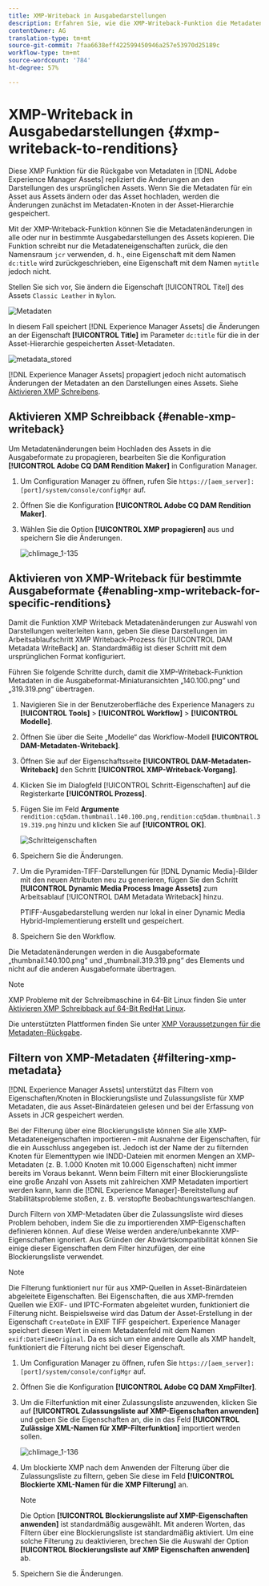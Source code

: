 ```yaml
---
title: XMP-Writeback in Ausgabedarstellungen
description: Erfahren Sie, wie die XMP-Writeback-Funktion die Metadaten für ein Asset an alle oder spezifische Ausgabeformate des Elements propagiert.
contentOwner: AG
translation-type: tm+mt
source-git-commit: 7faa6638eff422599450946a257e53970d25189c
workflow-type: tm+mt
source-wordcount: '784'
ht-degree: 57%

---
```



# XMP-Writeback in Ausgabedarstellungen {#xmp-writeback-to-renditions}

Diese XMP Funktion für die Rückgabe von Metadaten in [!DNL Adobe Experience Manager Assets] repliziert die Änderungen an den Darstellungen des ursprünglichen Assets. Wenn Sie die Metadaten für ein Asset aus Assets ändern oder das Asset hochladen, werden die Änderungen zunächst im Metadaten-Knoten in der Asset-Hierarchie gespeichert.

Mit der XMP-Writeback-Funktion können Sie die Metadatenänderungen in alle oder nur in bestimmte Ausgabedarstellungen des Assets kopieren. Die Funktion schreibt nur die Metadateneigenschaften zurück, die den Namensraum `jcr` verwenden, d. h., eine Eigenschaft mit dem Namen `dc:title` wird zurückgeschrieben, eine Eigenschaft mit dem Namen `mytitle` jedoch nicht.

Stellen Sie sich vor, Sie ändern die Eigenschaft [!UICONTROL Titel] des Assets `Classic Leather` in `Nylon`.

![Metadaten](assets/metadata.png)

In diesem Fall speichert [!DNL Experience Manager Assets] die Änderungen an der Eigenschaft **[!UICONTROL Title]** im Parameter `dc:title` für die in der Asset-Hierarchie gespeicherten Asset-Metadaten.

![metadata_stored](assets/metadata_stored.png)

[!DNL Experience Manager Assets] propagiert jedoch nicht automatisch Änderungen der Metadaten an den Darstellungen eines Assets. Siehe [Aktivieren XMP Schreibens](#enable-xmp-writeback).

## Aktivieren XMP Schreibback {#enable-xmp-writeback}

Um Metadatenänderungen beim Hochladen des Assets in die Ausgabeformate zu propagieren, bearbeiten Sie die Konfiguration **[!UICONTROL Adobe CQ DAM Rendition Maker]** in Configuration Manager.

1. Um Configuration Manager zu öffnen, rufen Sie `https://[aem_server]:[port]/system/console/configMgr` auf.
1. Öffnen Sie die Konfiguration **[!UICONTROL Adobe CQ DAM Rendition Maker]**.
1. Wählen Sie die Option **[!UICONTROL XMP propagieren]** aus und speichern Sie die Änderungen.

   ![chlimage_1-135](assets/chlimage_1-346.png)

## Aktivieren von XMP-Writeback für bestimmte Ausgabeformate {#enabling-xmp-writeback-for-specific-renditions}

Damit die Funktion XMP Writeback Metadatenänderungen zur Auswahl von Darstellungen weiterleiten kann, geben Sie diese Darstellungen im Arbeitsablaufschritt XMP Writeback-Prozess für [!UICONTROL DAM Metadata WriteBack] an. Standardmäßig ist dieser Schritt mit dem ursprünglichen Format konfiguriert.

Führen Sie folgende Schritte durch, damit die XMP-Writeback-Funktion Metadaten in die Ausgabeformat-Miniaturansichten „140.100.png“ und „319.319.png“ übertragen.

1. Navigieren Sie in der Benutzeroberfläche des Experience Managers zu **[!UICONTROL Tools]** > **[!UICONTROL Workflow]** > **[!UICONTROL Modelle]**.
1. Öffnen Sie über die Seite „Modelle“ das Workflow-Modell **[!UICONTROL DAM-Metadaten-Writeback]**.
1. Öffnen Sie auf der Eigenschaftsseite **[!UICONTROL DAM-Metadaten-Writeback]** den Schritt **[!UICONTROL XMP-Writeback-Vorgang]**.
1. Klicken Sie im Dialogfeld [!UICONTROL Schritt-Eigenschaften] auf die Registerkarte **[!UICONTROL Prozess]**.
1. Fügen Sie im Feld **Argumente** `rendition:cq5dam.thumbnail.140.100.png,rendition:cq5dam.thumbnail.319.319.png` hinzu und klicken Sie auf **[!UICONTROL OK]**.

   ![Schritteigenschaften](assets/step_properties.png)

1. Speichern Sie die Änderungen.
1. Um die Pyramiden-TIFF-Darstellungen für [!DNL Dynamic Media]-Bilder mit den neuen Attributen neu zu generieren, fügen Sie den Schritt **[!UICONTROL Dynamic Media Process Image Assets]** zum Arbeitsablauf [!UICONTROL DAM Metadata Writeback] hinzu.

   PTIFF-Ausgabedarstellung werden nur lokal in einer Dynamic Media Hybrid-Implementierung erstellt und gespeichert.

1. Speichern Sie den Workflow.

Die Metadatenänderungen werden in die Ausgabeformate „thumbnail.140.100.png“ und „thumbnail.319.319.png“ des Elements und nicht auf die anderen Ausgabeformate übertragen.

>[!NOTE]
>
>XMP Probleme mit der Schreibmaschine in 64-Bit Linux finden Sie unter [Aktivieren XMP Schreibback auf 64-Bit RedHat Linux](https://helpx.adobe.com/experience-manager/kb/enable-xmp-write-back-64-bit-redhat.html).
>
>Die unterstützten Plattformen finden Sie unter [XMP Voraussetzungen für die Metadaten-Rückgabe](/help/sites-deploying/technical-requirements.md#requirements-for-aem-assets-xmp-metadata-write-back).

## Filtern von XMP-Metadaten {#filtering-xmp-metadata}

[!DNL Experience Manager Assets] unterstützt das Filtern von Eigenschaften/Knoten in Blockierungsliste und Zulassungsliste für XMP Metadaten, die aus Asset-Binärdateien gelesen und bei der Erfassung von Assets in JCR gespeichert werden.

Bei der Filterung über eine Blockierungsliste können Sie alle XMP-Metadateneigenschaften importieren – mit Ausnahme der Eigenschaften, für die ein Ausschluss angegeben ist. Jedoch ist der Name der zu filternden Knoten für Elementtypen wie INDD-Dateien mit enormen Mengen an XMP-Metadaten (z. B. 1.000 Knoten mit 10.000 Eigenschaften) nicht immer bereits im Voraus bekannt. Wenn beim Filtern mit einer Blockierungsliste eine große Anzahl von Assets mit zahlreichen XMP Metadaten importiert werden kann, kann die [!DNL Experience Manager]-Bereitstellung auf Stabilitätsprobleme stoßen, z. B. verstopfte Beobachtungswarteschlangen.

Durch Filtern von XMP-Metadaten über die Zulassungsliste wird dieses Problem behoben, indem Sie die zu importierenden XMP-Eigenschaften definieren können. Auf diese Weise werden andere/unbekannte XMP-Eigenschaften ignoriert. Aus Gründen der Abwärtskompatibilität können Sie einige dieser Eigenschaften dem Filter hinzufügen, der eine Blockierungsliste verwendet.

>[!NOTE]
>
>Die Filterung funktioniert nur für aus XMP-Quellen in Asset-Binärdateien abgeleitete Eigenschaften. Bei Eigenschaften, die aus XMP-fremden Quellen wie EXIF- und IPTC-Formaten abgeleitet wurden, funktioniert die Filterung nicht. Beispielsweise wird das Datum der Asset-Erstellung in der Eigenschaft `CreateDate` in EXIF TIFF gespeichert. Experience Manager speichert diesen Wert in einem Metadatenfeld mit dem Namen `exif:DateTimeOriginal`. Da es sich um eine andere Quelle als XMP handelt, funktioniert die Filterung nicht bei dieser Eigenschaft.

1. Um Configuration Manager zu öffnen, rufen Sie `https://[aem_server]:[port]/system/console/configMgr` auf.
1. Öffnen Sie die Konfiguration **[!UICONTROL Adobe CQ DAM XmpFilter]**.
1. Um die Filterfunktion mit einer Zulassungsliste anzuwenden, klicken Sie auf **[!UICONTROL Zulassungsliste auf XMP-Eigenschaften anwenden]** und geben Sie die Eigenschaften an, die in das Feld **[!UICONTROL Zulässige XML-Namen für XMP-Filterfunktion]** importiert werden sollen.

   ![chlimage_1-136](assets/chlimage_1-347.png)

1. Um blockierte XMP nach dem Anwenden der Filterung über die Zulassungsliste zu filtern, geben Sie diese im Feld **[!UICONTROL Blockierte XML-Namen für die XMP Filterung]** an.

   >[!NOTE]
   >
   >Die Option **[!UICONTROL Blockierungsliste auf XMP-Eigenschaften anwenden]** ist standardmäßig ausgewählt. Mit anderen Worten, das Filtern über eine Blockierungsliste ist standardmäßig aktiviert. Um eine solche Filterung zu deaktivieren, brechen Sie die Auswahl der Option **[!UICONTROL Blockierungsliste auf XMP Eigenschaften anwenden]** ab.

1. Speichern Sie die Änderungen.
